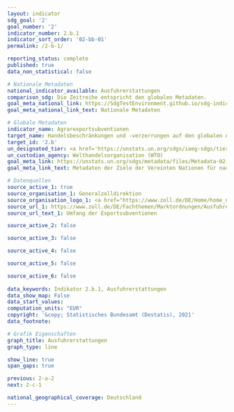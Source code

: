 ```yaml
---
layout: indicator    
sdg_goal: '2'    
goal_number: '2'    
indicator_number: 2.b.1    
indicator_sort_order: '02-bb-01'    
permalink: /2-b-1/    

reporting_status: complete    
published: true    
data_non_statistical: false    

# Nationale Metadaten    
national_indicator_available: Ausfuhrerstattungen    
comparison_sdg: Die Zeitreihe entspricht den globalen Metadaten.    
goal_meta_national_link: https://SdgTestEnvironment.github.io/sdg-indicators/public/MetaDe/2.b.1.pdf    
goal_meta_national_link_text: Nationale Metadaten    

# Globale Metadaten    
indicator_name: Agrarexportsubventionen    
target_name: Handelsbeschränkungen und -verzerrungen auf den globalen Agrarmärkten korrigieren und verhindern, unter anderem durch die parallele Abschaffung aller Formen von Agrarexportsubventionen und aller Exportmaßnahmen mit gleicher Wirkung im Einklang mit dem Mandat der Doha-Entwicklungsrunde    
target_id: '2.b'    
un_designated_tier: <a href='https://unstats.un.org/sdgs/iaeg-sdgs/tier-classification/' title='Klicken Sie hier um weitere Informationen zur UN-Tier-Klassifikation zu erhalten.'  target='_blank'>Tier I</a>    
un_custodian_agency: Welthandelsorganisation (WTO)    
goal_meta_link: https://unstats.un.org/sdgs/metadata/files/Metadata-02-0B-01.pdf    
goal_meta_link_text: Metadaten der Ziele der Vereinten Nationen für nachhaltige Entwicklung    

# Datenquellen
source_active_1: true
source_organisation_1: Generalzolldirektion
source_organisation_logo_1: <a href="https://www.zoll.de/DE/Home/home_node.html;jsessionid=BB39D838C179FDA092FA3FB2828C07FA.live4411"><img src="https://g205sdgs.github.io/sdg-indicators/public/OrgImgDe/zoll.png" alt="Logo zoll" style="height:60px; width:148px"/></a>
source_url_1: https://www.zoll.de/DE/Fachthemen/Marktordnungen/Ausfuhrerstattung-fuer-Marktordnungswaren/Umfang-Ausfuhrerstattung/umfang-ausfuhrerstattung_node.html
source_url_text_1: Umfang der Exportsubventionen

source_active_2: false

source_active_3: false

source_active_4: false

source_active_5: false

source_active_6: false
    
data_keywords: Indikator 2.b.1, Ausfuhrerstattungen    
data_show_map: False    
data_start_values:     
computation_units: "EUR"    
copyright: '&copy; Statistisches Bundesamt (Destatis), 2021'    
data_footnote:     

# Grafik Eigenschaften    
graph_title: Ausfuhrerstattungen    
graph_type: line    

show_line: true
span_gaps: true    

previous: 2-a-2    
next: 2-c-1    

national_geographical_coverage: Deutschland    
---
```


<span></span>